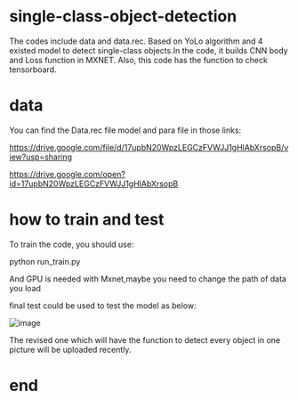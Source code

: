 # single-class-object-detection

The codes include data and data.rec. Based on YoLo algorithm and 4 existed model to detect single-class objects.In the code, it builds CNN body and Loss function in MXNET.
Also, this code has the function to check tensorboard.


# data

You can find the Data.rec file model and para file in those links:

https://drive.google.com/file/d/17upbN20WpzLEGCzFVWJJ1gHlAbXrsopB/view?usp=sharing

https://drive.google.com/open?id=17upbN20WpzLEGCzFVWJJ1gHlAbXrsopB



# how to train and test

To train the code, you should use:

python run_train.py

And GPU is needed with Mxnet,maybe you need to change the path of data you load

final test could be used to test the model as below:

![image](https://github.com/YunchuZhang/single-class-object-detection/blob/master/cat%20result.jpg)


The revised one which will have the function to detect every object in one picture will be uploaded recently.

# end
